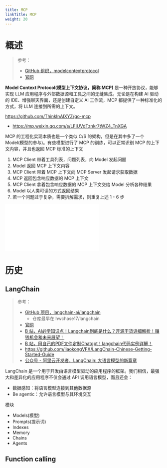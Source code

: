 ```yaml
---
title: MCP
linkTitle: MCP
weight: 20
---
```


# 概述

> 参考：
>
> - [GitHub 组织，modelcontextprotocol](https://github.com/modelcontextprotocol)
> - [官网](https://modelcontextprotocol.io/introduction)

**Model Context Protocol(模型上下文协议，简称 MCP)** 是一种开放协议，能够实现 LLM 应用程序与外部数据源和工具之间的无缝集成。无论是在构建 AI 驱动的 IDE、增强聊天界面，还是创建自定义 AI 工作流，MCP 都提供了一种标准化的方式，将 LLM 连接到所需的上下文。

https://github.com/ThinkInAIXYZ/go-mcp

- https://mp.weixin.qq.com/s/LFIUVdTznkr7tWZ4_TnXGA

MCP 的工程化实现本质也是一个类似 C/S 的架构，但是在其中多了一个 Model(模型的参与)。有些模型进行了 MCP 的训练，可以正常识别 MCP 的上下文内容，并且也返回 MCP 标准的上下文

1. MCP Client 带着工具列表，问题列表，向 Model 发起问题
2. Model 返回 MCP 上下文内容
3. MCP Client 带着 MCP 上下文向 MCP Server 发起请求获取数据
4. MCP 返回包含响应数据的 MCP 上下文
5. MCP Client 拿着包含响应数据的 MCP 上下文交给 Model 分析各种结果
6. Model 以人类可读的方式返回结果
7. 若一个问题过于复杂，需要拆解需求，则重复上述 1 - 6 步

![800](Excalidraw/mcp.excalidraw.md)

# 历史

## LangChain

> 参考：
> 
> - [GitHub 项目，langchain-ai/langchain](https://github.com/langchain-ai/langchain)
>   - 仓库最早在 hwchase17/langchain
> - [官网](https://langchain.com/)
> - [B 站，AI必学知识点！Langchain到底是什么？开源干货详细解析！赚钱机会和未来展望！](https://www.bilibili.com/video/BV1GL411e7K4)
> - [B 站，用自己的PDF文件定制Chatgpt！langchain代码实例详解！](https://www.bilibili.com/video/BV1xX4y1B7Vt)
> - https://github.com/liaokongVFX/LangChain-Chinese-Getting-Started-Guide
> - [公众号 - 阿里云开发者，LangChain: 大语言模型的新篇章](https://mp.weixin.qq.com/s/P94AvHvQcget9OqblrmD6g)

LangChain 是一个用于开发由语言模型驱动的应用程序的框架。我们相信，最强大和差异化的应用程序不仅会通过 API 调用语言模型，而且还会：

- 数据感知：将语言模型连接到其他数据源 
- Be agentic：允许语言模型与其环境交互
 
模块

- Models(模型)
- Prompts(提示词)
- Indexes
- Memory
- Chains
- Agents

## Function calling

